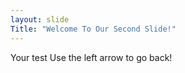 ```yaml
---
layout: slide
Title: "Welcome To Our Second Slide!"
---
```

Your test
Use the left arrow to go back! 
